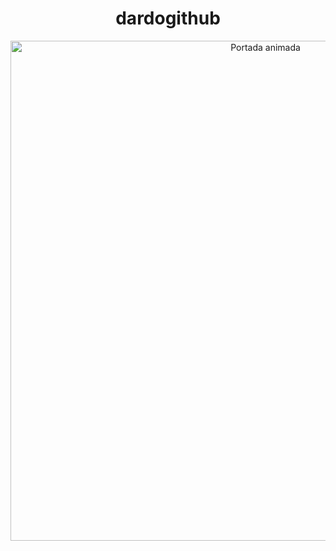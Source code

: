 <h1 align="center"> dardogithub </h1>
<p align="center">
  <img src="![D](https://github.com/user-attachments/assets/ff3e65ab-df8a-4d4f-b3cc-9ef9d40642c1)
" alt="Portada animada" width="800" />
</p>


